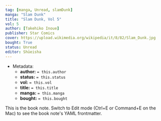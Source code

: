```yaml
---
tag: [manga, Unread, slamDunk]
manga: "Slam Dunk"
title: "Slam Dunk, Vol 5"
vol: 5
author: [Takehiko Inoue]
publisher: Star Comics
cover: https://upload.wikimedia.org/wikipedia/it/8/82/Slam_Dunk.jpg
bought: True
status: Unread
editor: Shūeisha
---
```


- Metadata:
    - **author:** `= this.author`
    - **status:** `= this.status`
    - **vol:** `= this.vol`
    - **title:** `= this.title`
    - **manga:** `= this.manga`
    - **bought:** `= this.bought`

This is the book note. Switch to Edit mode (Ctrl+E or Command+E on the Mac) to see the book note's YAML frontmatter.